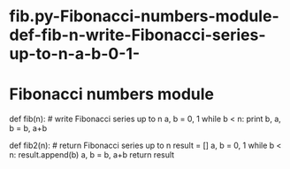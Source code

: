 # fib.py-Fibonacci-numbers-module-def-fib-n-write-Fibonacci-series-up-to-n-a-b-0-1-
# Fibonacci numbers module

def fib(n):   # write Fibonacci series up to n
    a, b = 0, 1
    while b < n:
        print b,
        a, b = b, a+b

def fib2(n):  # return Fibonacci series up to n
    result = []
    a, b = 0, 1
    while b < n:
        result.append(b)
        a, b = b, a+b
        return result
    

